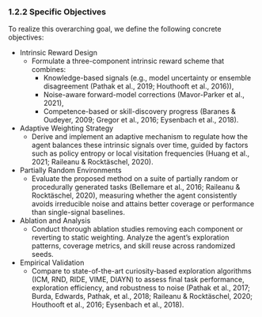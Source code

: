 ### 1.2.2 Specific Objectives

To realize this overarching goal, we define the following concrete objectives:
- Intrinsic Reward Design
  - Formulate a three-component intrinsic reward scheme that combines:
    - Knowledge-based signals (e.g., model uncertainty or ensemble disagreement (Pathak et al., 2019; Houthooft et al., 2016)),
    - Noise-aware forward-model corrections (Mavor-Parker et al., 2021),
    - Competence-based or skill-discovery progress (Baranes & Oudeyer, 2009; Gregor et al., 2016; Eysenbach et al., 2018).
- Adaptive Weighting Strategy
  - Derive and implement an adaptive mechanism to regulate how the agent balances these intrinsic signals over time, guided by factors such as policy entropy or local visitation frequencies (Huang et al., 2021; Raileanu & Rocktäschel, 2020).
- Partially Random Environments
  - Evaluate the proposed method on a suite of partially random or procedurally generated tasks (Bellemare et al., 2016; Raileanu & Rocktäschel, 2020), measuring whether the agent consistently avoids irreducible noise and attains better coverage or performance than single-signal baselines.
- Ablation and Analysis
  - Conduct thorough ablation studies removing each component or reverting to static weighting. Analyze the agent’s exploration patterns, coverage metrics, and skill reuse across randomized seeds.
- Empirical Validation
  - Compare to state-of-the-art curiosity-based exploration algorithms (ICM, RND, RIDE, VIME, DIAYN) to assess final task performance, exploration efficiency, and robustness to noise (Pathak et al., 2017; Burda, Edwards, Pathak, et al., 2018; Raileanu & Rocktäschel, 2020; Houthooft et al., 2016; Eysenbach et al., 2018).
